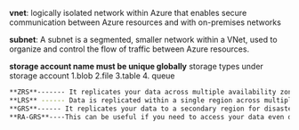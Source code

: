 **vnet**: logically isolated network within Azure that enables secure communication between Azure resources and with on-premises networks


**subnet**: A subnet is a segmented, smaller network within a VNet, used to organize and control the flow of traffic between Azure resources.

**storage account name must be unique globally**
storage types under storage account 
1.blob
2.file
3.table
4. queue

```bash
**ZRS**------- It replicates your data across multiple availability zones within a region.
**LRS** ------ Data is replicated within a single region across multiple fault domains (usually 3 copies).
**GRS**------ It replicates your data to a secondary region for disaster recovery, ensuring data durability in case of regional outages.
**RA-GRS**----This can be useful if you need to access your data even during regional outages but don't need to write to it.
```


